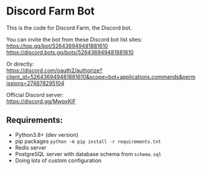 # Discord Farm Bot  
This is the code for Discord Farm, the Discord bot.  

You can invite the bot from these Discord bot list sites:  
https://top.gg/bot/526436949481881610  
https://discord.bots.gg/bots/526436949481881610  

Or directly:  
https://discord.com/oauth2/authorize?client_id=526436949481881610&scope=bot+applications.commands&permissions=274878295104  

Official Discord server:  
https://discord.gg/MwpxKjF  

## Requirements:  
* Python3.8+ (dev version)  
* pip packages `python -m pip install -r requirements.txt`  
* Redis server  
* PostgreSQL server with database schema from `schema.sql`  
* Doing lots of custom configuration  
